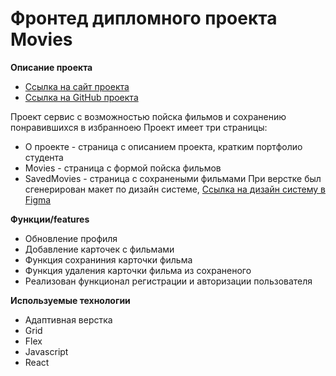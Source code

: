 # Фронтед дипломного проекта Movies

**Описание проекта**
 * [Ссылка на сайт проекта]( https://project-movies.ru/)
 * [Ссылка на GitHub проекта]( https://github.com/alexholm222/movies-explorer-frontend/) 

Проект сервис с возможностью пойска фильмов и сохранению понравившихся в избранноею
 Проект имеет три страницы:
* О проекте - страница с описанием проекта, кратким портфолио студента 
* Movies - страница с формой пойска фильмов
* SavedMovies - страница с сохранеными фильмами 
При верстке был сгенерирован макет по дизайн системе, [Ссылка на дизайн систему в Figma](https://www.figma.com/file/cASM20ikAsPlTi2doec68Q/Diploma?node-id=344%3A0)

**Функции/features**
* Обновление профиля
* Добавление карточек с фильмами
* Функция сохраниния карточки фильма
* Функция удаления карточки фильма из сохраненого
* Реализован функционал регистрации и авторизации пользователя 

**Используемые технологии**
* Адаптивная верстка
* Grid
* Flex
* Javascript
* React
